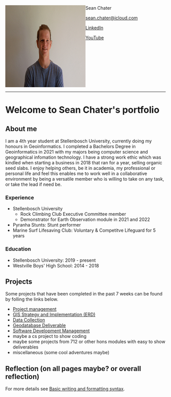 <img style="float: left" src="assets/media/headshot.jpg" height="257" width="252">
Sean Chater

sean.chater@icloud.com

[LinkedIn](https://www.linkedin.com/in/sean-chater-789380237/?original_referer=)

[YouTube](https://www.youtube.com/channel/UCQouRawVAXWux-RRiOixJeA)

<br clear="left">

---

# Welcome to Sean Chater's portfolio

## About me

I am a 4th year student at Stellenbosch University, currently doing my honours in Geoinformatics. I completed a Bachelors Degree in Geoinformatics in 2021 with my majors being computer science and geographical infomation technology.
I have a strong work ethic which was kindled when starting a business in 2018 that ran for a year, selling organic seed slabs. I enjoy helping others, be it in academia, my professional or personal life and feel this enables me to work well in a collaborative environment by being a versatile member who is willing to take on any task, or take the lead if need be.

### Experience

- Stellenbosch University
  - Rock Climbing Club Executive Committee member
  - Demonstrator for Earth Observation module in 2021 and 2022
- Pyranha Stunts: Stunt performer
- Marine Surf Lifesaving Club: Voluntary & Competitve Lifeguard for 5 years

### Education

- Stellenbosch University: 2019 - present
- Westville Boys' High School: 2014 - 2018

## Projects
Some projects that have been completed in the past 7 weeks can be found by folling the links below.

- [Project management](assets/pages/project_man.md)
- [GIS Strategy and Implementation (ERD)](assets/pages/strat.md)
- [Data Collection](assets/pages/data_collect.md)
- [Geodatabase Deliverable](assets/pages/geodb.md)
- [Software Development Management](assets/pages/soft_dev.md)
- maybe a cs project to show coding
- maybe some projects from 712 or other hons modules with easy to show deliverables
- miscellaneous (some cool adventures maybe)

## Reflection (on all pages maybe? or overall reflection)

For more details see [Basic writing and formatting syntax](https://docs.github.com/en/github/writing-on-github/getting-started-with-writing-and-formatting-on-github/basic-writing-and-formatting-syntax).